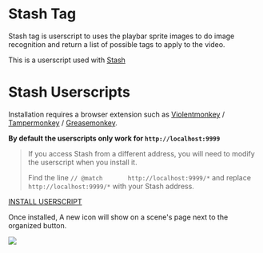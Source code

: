 # Stash Tag

Stash tag is userscript to uses the playbar sprite images to do image recognition and return a list of possible tags to apply to the video.

This is a userscript used with [Stash](https://github.com/stashapp/stash)

# Stash Userscripts

Installation requires a browser extension such as [Violentmonkey](https://violentmonkey.github.io/) / [Tampermonkey](https://www.tampermonkey.net/) / [Greasemonkey](https://www.greasespot.net/).

**By default the userscripts only work for `http://localhost:9999`**

> If you access Stash from a different address, you will need to modify the userscript when you install it.
>
> Find the line `// @match       http://localhost:9999/*` and replace `http://localhost:9999/*` with your Stash address.

[INSTALL USERSCRIPT](stashtag.user.js?raw=1)

Once installed, A new icon will show on a scene's page next to the organized button.

![](_media/face_scan_icon.png)

